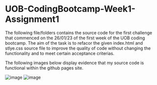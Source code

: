 # UOB-CodingBootcamp-Week1-Assignment1

The following file/folders contains the source code for the first challenge that commenced on the 26/01/23 of the first week of the UOB coding bootcamp. The aim of the task is to refacor the given index.html and stlye.css source file to improve the quality of code without changing the functionality and to meet certain acceptance criterias.

The following images below display evidence that my source code is functional within the github pages site.


![image](https://user-images.githubusercontent.com/56829664/216214729-ec310a84-8276-41c8-9087-14e8489a0476.png)
![image](https://user-images.githubusercontent.com/56829664/216214759-14f876f3-627a-4e00-9038-b858c6cb0ae2.png)

